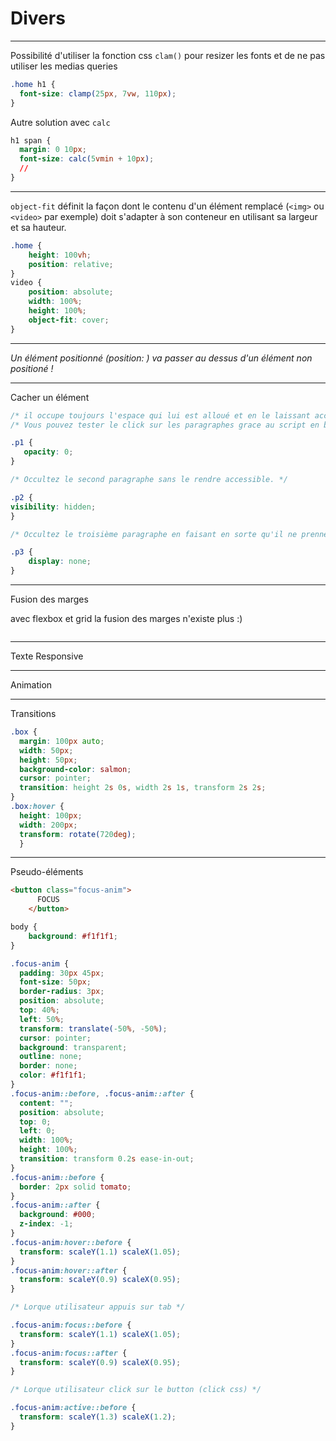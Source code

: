 # Divers

---

Possibilité d'utiliser la fonction css `clam()` pour resizer les fonts et de ne pas utiliser les medias queries

````css
.home h1 {
  font-size: clamp(25px, 7vw, 110px);
}
````

Autre solution avec `calc`

````css
h1 span {
  margin: 0 10px;
  font-size: calc(5vmin + 10px);
  // 
}
````

---

`object-fit` définit la façon dont le contenu d'un élément remplacé (`<img>` ou `<video>` par exemple) doit s'adapter à son conteneur en utilisant sa largeur et sa hauteur.

````css
.home {
    height: 100vh;
    position: relative;
}
video {
    position: absolute;
    width: 100%;
    height: 100%;
    object-fit: cover;
}
````

---

*Un élément positionné (position: ) va passer au dessus d'un élément non positioné !*

---

Cacher un élément

````css
/* il occupe toujours l'espace qui lui est alloué et en le laissant accessible (click, screen reader...) */
/* Vous pouvez tester le click sur les paragraphes grace au script en bas de l'index.html */

.p1 {
   opacity: 0;
}

/* Occultez le second paragraphe sans le rendre accessible. */

.p2 {
visibility: hidden;
}

/* Occultez le troisième paragraphe en faisant en sorte qu'il ne prenne plus d'espace et qu'on ne puisse pas cliquer dessus et qu'il ne soit plus accessible. */

.p3 {
    display: none;
}

````

---

Fusion des marges

avec flexbox et grid la fusion des marges n'existe plus :)

````css

````

---

Texte Responsive

---

Animation

---

Transitions

````css
.box {
  margin: 100px auto;
  width: 50px;
  height: 50px;
  background-color: salmon;
  cursor: pointer;
  transition: height 2s 0s, width 2s 1s, transform 2s 2s;
}
.box:hover {
  height: 100px;
  width: 200px;
  transform: rotate(720deg);
  }
````

---

Pseudo-éléments

````html
<button class="focus-anim">
      FOCUS
    </button>
````

````css
body {
    background: #f1f1f1;
}

.focus-anim {
  padding: 30px 45px;
  font-size: 50px;
  border-radius: 3px;
  position: absolute;
  top: 40%;
  left: 50%;
  transform: translate(-50%, -50%);
  cursor: pointer;
  background: transparent;
  outline: none;
  border: none;
  color: #f1f1f1;
}
.focus-anim::before, .focus-anim::after {
  content: "";
  position: absolute;
  top: 0;
  left: 0;
  width: 100%;
  height: 100%;
  transition: transform 0.2s ease-in-out;
}
.focus-anim::before {
  border: 2px solid tomato;
}
.focus-anim::after {
  background: #000;
  z-index: -1;
}
.focus-anim:hover::before {
  transform: scaleY(1.1) scaleX(1.05);
}
.focus-anim:hover::after {
  transform: scaleY(0.9) scaleX(0.95);
}

/* Lorque utilisateur appuis sur tab */

.focus-anim:focus::before {
  transform: scaleY(1.1) scaleX(1.05);
}
.focus-anim:focus::after {
  transform: scaleY(0.9) scaleX(0.95);
}

/* Lorque utilisateur click sur le button (click css) */

.focus-anim:active::before {
  transform: scaleY(1.3) scaleX(1.2);
}
````
